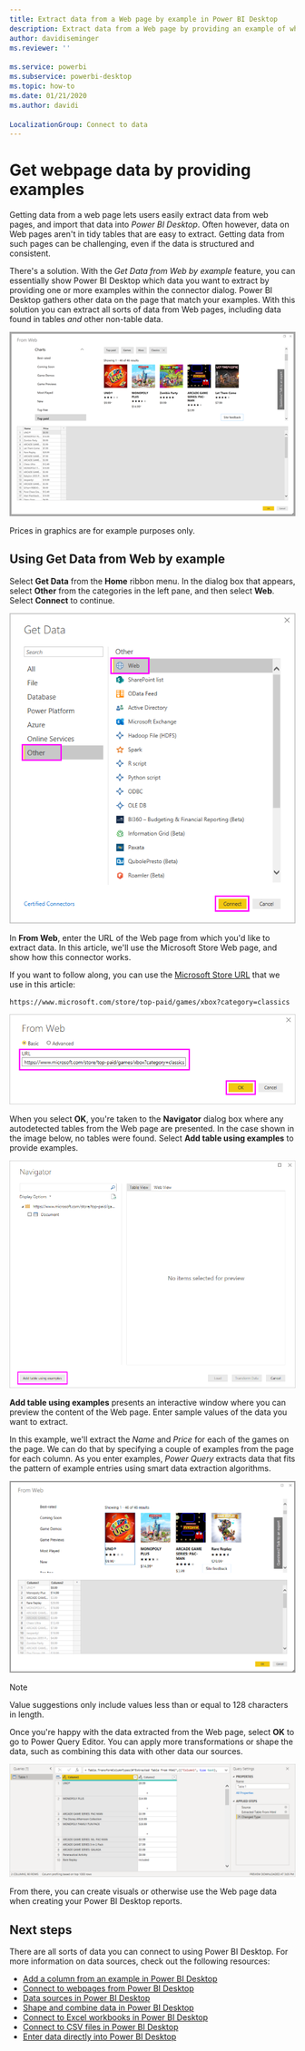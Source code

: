 ```yaml
---
title: Extract data from a Web page by example in Power BI Desktop
description: Extract data from a Web page by providing an example of what you want to pull
author: davidiseminger
ms.reviewer: ''

ms.service: powerbi
ms.subservice: powerbi-desktop
ms.topic: how-to
ms.date: 01/21/2020
ms.author: davidi

LocalizationGroup: Connect to data
---
```

# Get webpage data by providing examples

Getting data from a web page lets users easily extract data from web pages, and import that data into *Power BI Desktop*. Often however, data on Web pages aren't in tidy tables that are easy to extract. Getting data from such pages can be challenging, even if the data is structured and consistent.

There's a solution. With the *Get Data from Web by example* feature, you can essentially show Power BI Desktop which data you want to extract by providing one or more examples within the connector dialog. Power BI Desktop gathers other data on the page that match your examples. With this solution you can extract all sorts of data from Web pages, including  data found in tables *and* other non-table data.

![Get data from web by example](media/desktop-connect-to-web-by-example/web-by-example_01.png)

Prices in graphics are for example purposes only.

## Using Get Data from Web by example

Select **Get Data** from the **Home** ribbon menu. In the dialog box that appears, select **Other** from the categories in the left pane, and then select **Web**. Select **Connect** to continue.

![select Web from Get Data](media/desktop-connect-to-web-by-example/web-by-example_03.png)

In **From Web**, enter the URL of the Web page from which you'd like to extract data. In this article, we'll use the Microsoft Store Web page, and show how this connector works.

If you want to follow along, you can use the [Microsoft Store URL](https://www.microsoft.com/store/top-paid/games/xbox?category=classics) that we use in this article:

    https://www.microsoft.com/store/top-paid/games/xbox?category=classics

![Web dialog](media/desktop-connect-to-web-by-example/web-by-example_04.png)

When you select **OK**, you're taken to the **Navigator** dialog box where any autodetected tables from the Web page are presented. In the case shown in the image below, no tables were found. Select **Add table using examples** to provide examples.

![Navigator window](media/desktop-connect-to-web-by-example/web-by-example_05.png)

**Add table using examples** presents an interactive window where you can preview the content of the Web page. Enter sample values of the data you want to extract.

In this example, we'll extract the *Name* and *Price* for each of the games on the page. We can do that by specifying a couple of examples from the page for each column. As you enter examples, *Power Query* extracts data that fits the pattern of example entries using smart data extraction algorithms.

![Screenshot shows data from the internet.](media/desktop-connect-to-web-by-example/web-by-example_06.png)

> [!NOTE]
> Value suggestions only include values less than or equal to 128 characters in length.

Once you're happy with the data extracted from the Web page, select **OK** to go to Power Query Editor. You can apply more transformations or shape the data, such as combining this data with other data our sources.

![Screenshot shows data extracted from the internet in the Power Query Editor.](media/desktop-connect-to-web-by-example/web-by-example_07.png)

From there, you can create visuals or otherwise use the Web page data when creating your Power BI Desktop reports.

## Next steps

There are all sorts of data you can connect to using Power BI Desktop. For more information on data sources, check out the following resources:

* [Add a column from an example in Power BI Desktop](../create-reports/desktop-add-column-from-example.md)
* [Connect to webpages from Power BI Desktop](desktop-connect-to-web.md)
* [Data sources in Power BI Desktop](desktop-data-sources.md)
* [Shape and combine data in Power BI Desktop](desktop-shape-and-combine-data.md)
* [Connect to Excel workbooks in Power BI Desktop](desktop-connect-excel.md)
* [Connect to CSV files in Power BI Desktop](desktop-connect-csv.md)
* [Enter data directly into Power BI Desktop](desktop-enter-data-directly-into-desktop.md)
